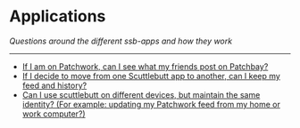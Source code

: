 # Applications
*Questions around the different ssb-apps and how they work*

----

- [If I am on Patchwork, can I see what my friends post on Patchbay?](patchwork-and-patchbay.md)
- [If I decide to move from one Scuttlebutt app to another, can I keep my feed and history?    ](moving-ssb-apps.md)
- [Can I use scuttlebutt on different devices, but maintain the same identity? (For example:    updating my Patchwork feed from my home or  work computer?)](multiple-devices.md)
